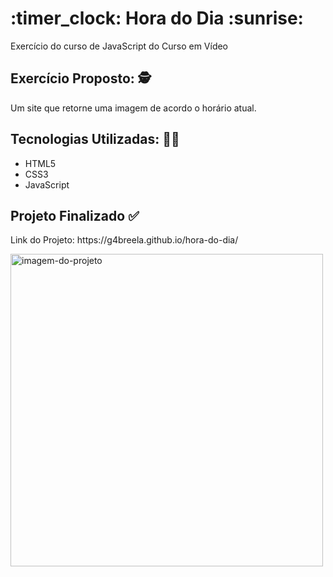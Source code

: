 <h1> :timer_clock: Hora do Dia :sunrise: </h1>
Exercício do curso de JavaScript do Curso em Vídeo 

<h2> Exercício Proposto: 🕵️ </h2>
  <p>
    Um site que retorne uma imagem de acordo o horário atual.
  </p>

<h2> Tecnologias Utilizadas: 👩‍💻 </h2>
  <ul> 
    <li>HTML5</li>
    <li>CSS3</li>
    <li>JavaScript</li>
  </ul>

<h2> Projeto Finalizado ✅ </h2>
  <p> Link do Projeto: https://g4breela.github.io/hora-do-dia/ </p>
<img alt= "imagem-do-projeto" height="500" src="https://user-images.githubusercontent.com/103966644/210673620-5419ca2e-4cc3-4efe-acab-cc7b71fca5ef.png">
